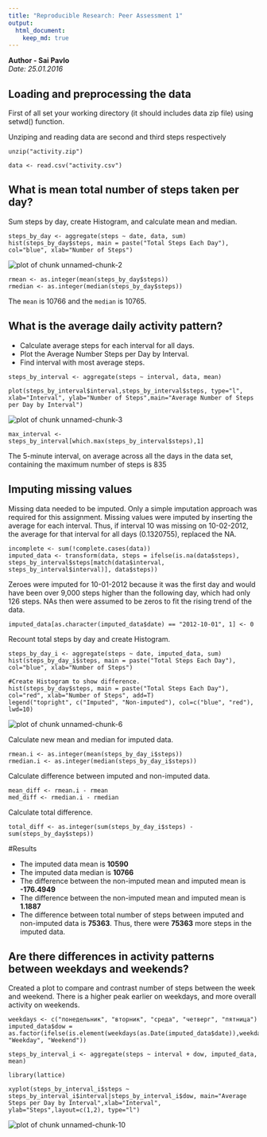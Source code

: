 ```yaml
---
title: "Reproducible Research: Peer Assessment 1"
output: 
  html_document:
    keep_md: true
---
```

**Author - Sai Pavlo**  
*Date: 25.01.2016*

## Loading and preprocessing the data
First of all set your working directory (it should includes data zip file) using setwd() function.

Unziping and reading data are second and third steps respectively 
```{r}
unzip("activity.zip")

data <- read.csv("activity.csv")

```

## What is mean total number of steps taken per day?
Sum steps by day, create Histogram, and calculate mean and median.
```{r}
steps_by_day <- aggregate(steps ~ date, data, sum)
hist(steps_by_day$steps, main = paste("Total Steps Each Day"), col="blue", xlab="Number of Steps")
```
![plot of chunk unnamed-chunk-2](./figure-html/unnamed-chunk-2.png) 

```{r, results='hide'}
rmean <- as.integer(mean(steps_by_day$steps))
rmedian <- as.integer(median(steps_by_day$steps))
```
The `mean` is 10766 and the `median` is 10765.

## What is the average daily activity pattern?
- Calculate average steps for each interval for all days.
- Plot the Average Number Steps per Day by Interval.
- Find interval with most average steps.

```{r}
steps_by_interval <- aggregate(steps ~ interval, data, mean)

plot(steps_by_interval$interval,steps_by_interval$steps, type="l", xlab="Interval", ylab="Number of Steps",main="Average Number of Steps per Day by Interval")
```
![plot of chunk unnamed-chunk-3](./figure-html/unnamed-chunk-3.png) 

```{r, results='hide'}
max_interval <- steps_by_interval[which.max(steps_by_interval$steps),1]
```
The 5-minute interval, on average across all the days in the data set, containing the maximum number of steps is 835

## Imputing missing values

Missing data needed to be imputed. Only a simple imputation approach was required for this assignment. Missing values were imputed by inserting the average for each interval. Thus, if interval 10 was missing on 10-02-2012, the average for that interval for all days (0.1320755), replaced the NA. 
```{r}
incomplete <- sum(!complete.cases(data))
imputed_data <- transform(data, steps = ifelse(is.na(data$steps), steps_by_interval$steps[match(data$interval, steps_by_interval$interval)], data$steps))
```
Zeroes were imputed for 10-01-2012 because it was the first day and would have been over 9,000 steps higher than the following day, which had only 126 steps. NAs then were assumed to be zeros to fit the rising trend of the data.
```{r}
imputed_data[as.character(imputed_data$date) == "2012-10-01", 1] <- 0
```
Recount total steps by day and create Histogram. 
```{r}
steps_by_day_i <- aggregate(steps ~ date, imputed_data, sum)
hist(steps_by_day_i$steps, main = paste("Total Steps Each Day"), col="blue", xlab="Number of Steps")

#Create Histogram to show difference. 
hist(steps_by_day$steps, main = paste("Total Steps Each Day"), col="red", xlab="Number of Steps", add=T)
legend("topright", c("Imputed", "Non-imputed"), col=c("blue", "red"), lwd=10)
```  
![plot of chunk unnamed-chunk-6](./figure-html/unnamed-chunk-6.png) 
   
Calculate new mean and median for imputed data. 
```{r, results='hide'}
rmean.i <- as.integer(mean(steps_by_day_i$steps))
rmedian.i <- as.integer(median(steps_by_day_i$steps))
```
Calculate difference between imputed and non-imputed data.  
```{r, results='hide'}
mean_diff <- rmean.i - rmean
med_diff <- rmedian.i - rmedian
```
Calculate total difference.
```{r, results='hide'}
total_diff <- as.integer(sum(steps_by_day_i$steps) - sum(steps_by_day$steps))
```
#Results
- The imputed data mean is **10590**
- The imputed data median is **10766**
- The difference between the non-imputed mean and imputed mean is **-176.4949**
- The difference between the non-imputed mean and imputed mean is **1.1887**
- The difference between total number of steps between imputed and non-imputed data is **75363**.   Thus, there were **75363** more steps in the imputed data.


## Are there differences in activity patterns between weekdays and weekends?
Created a plot to compare and contrast number of steps between the week and weekend. There is a higher peak earlier on weekdays, and more overall activity on weekends. 
```{r}
weekdays <- c("понедельник", "вторник", "среда", "четверг", "пятница")
imputed_data$dow = as.factor(ifelse(is.element(weekdays(as.Date(imputed_data$date)),weekdays), "Weekday", "Weekend"))

steps_by_interval_i <- aggregate(steps ~ interval + dow, imputed_data, mean)

library(lattice)

xyplot(steps_by_interval_i$steps ~ steps_by_interval_i$interval|steps_by_interval_i$dow, main="Average Steps per Day by Interval",xlab="Interval", ylab="Steps",layout=c(1,2), type="l")
```
![plot of chunk unnamed-chunk-10](./figure-html/unnamed-chunk-10.png) 
